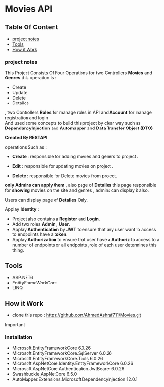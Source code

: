 # Movies API
## Table Of Content
* [project notes](https://github.com/AhmedAshraf711/MoviesAPI?tab=readme-ov-file#project-notes)
*  [Tools](https://github.com/AhmedAshraf711/MoviesAPI?tab=readme-ov-file#tools)
* [How it Work](https://github.com/AhmedAshraf711/MoviesAPI/blob/master/README.md#how-it-work)


### project notes
This Project Consists Of Four Operations for two Controllers **Movies** and **Genres** 
this operation is :
- Create 
- Update 
- Delete
- Detailes

, two Controllers **Roles** for manage roles in API and **Account** for manage registration and login  
And used some concepts to build this project by clear way such as **DependancyInjection** and **Automapper** and **Data Transfer Object (DTO)**

**Created By RESTAPI**

 operations Such as :
 
 - **Create** : responsible for adding movies and geners to project .
 
 - **Edit**   : responsible for updating movies on project .
 
 - **Delete** : responsible for Delete movies from project.

**only Admins can apply them** ,  also page of  **Detailes**  this page  responsible for **showing**  movies on the site and genres , admins can display it also.

 Users can display page of **Detailes** Only.
   
Applay **Identity :**
- Project also contains a **Register** and **Login**.
- Add two roles **Admin** , **User**.
- Applay **Authentication** by **JWT** to ensure that any user want to access to endpoiints have a **token**.
- Applay **Authorization** to ensure that user have a **Authoriz** to access to a number of endpoints or all endpoints ,role of each user determines this thing.

## Tools
- ASP.NET6
- EntityFrameWorkCore
- LINQ

 ## How it Work 
 - clone this repo : https://github.com/AhmedAshraf711/Movies.git


> [!IMPORTANT]
>  ### Installation
>  - Microsoft.EntityFrameworkCore 6.0.26
>  - Microsoft.EntityFrameworkCore.SqlServer 6.0.26
>  - Microsoft.EntityFrameworkCore.Tools 6.0.26
>  - Microsoft.AspNetCore.Identity.EntityFrameworkCore 6.0.26
>  - Microsoft.AspNetCore.Authentication.JwtBearer 6.0.26
>  - Swashbuckle.AspNetCore 6.5.0
>  - AutoMapper.Extensions.Microsoft.DependencyInjection 12.0.1


